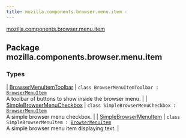```yaml
---
title: mozilla.components.browser.menu.item - 
---
```


[mozilla.components.browser.menu.item](./index.html)

## Package mozilla.components.browser.menu.item

### Types

| [BrowserMenuItemToolbar](-browser-menu-item-toolbar/index.html) | `class BrowserMenuItemToolbar : `[`BrowserMenuItem`](../mozilla.components.browser.menu/-browser-menu-item/index.html)<br>A toolbar of buttons to show inside the browser menu. |
| [SimpleBrowserMenuCheckbox](-simple-browser-menu-checkbox/index.html) | `class SimpleBrowserMenuCheckbox : `[`BrowserMenuItem`](../mozilla.components.browser.menu/-browser-menu-item/index.html)<br>A simple browser menu checkbox. |
| [SimpleBrowserMenuItem](-simple-browser-menu-item/index.html) | `class SimpleBrowserMenuItem : `[`BrowserMenuItem`](../mozilla.components.browser.menu/-browser-menu-item/index.html)<br>A simple browser menu item displaying text. |

